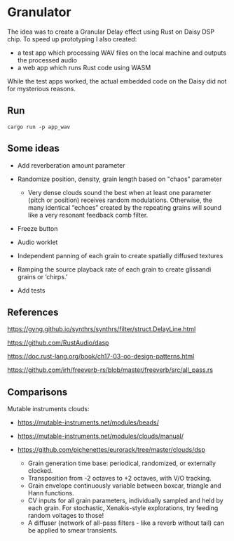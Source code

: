 # Granulator

The idea was to create a Granular Delay effect using Rust on Daisy DSP chip. To speed up prototyping I also created:
- a test app which processing WAV files on the local machine and outputs the processed audio
- a web app which runs Rust code using WASM

While the test apps worked, the actual embedded code on the Daisy did not for mysterious reasons.

## Run

```
cargo run -p app_wav
```

## Some ideas

- Add reverberation amount parameter
- Randomize position, density, grain length based on "chaos" parameter

  - Very dense clouds sound the best when at least one parameter (pitch or position) receives random modulations. Otherwise, the many identical “echoes” created by the repeating grains will sound like a very resonant feedback comb filter.

- Freeze button
- Audio worklet
- Independent panning of each grain to create spatially diffused textures
- Ramping the source playback rate of each grain to create glissandi grains or ‘chirps.’
- Add tests

## References

https://gyng.github.io/synthrs/synthrs/filter/struct.DelayLine.html

https://github.com/RustAudio/dasp

https://doc.rust-lang.org/book/ch17-03-oo-design-patterns.html

https://github.com/irh/freeverb-rs/blob/master/freeverb/src/all_pass.rs

## Comparisons

Mutable instruments clouds:

- https://mutable-instruments.net/modules/beads/
- https://mutable-instruments.net/modules/clouds/manual/
- https://github.com/pichenettes/eurorack/tree/master/clouds/dsp

  - Grain generation time base: periodical, randomized, or externally clocked.
  - Transposition from -2 octaves to +2 octaves, with V/O tracking.
  - Grain envelope continuously variable between boxcar, triangle and Hann functions.
  - CV inputs for all grain parameters, individually sampled and held by each grain. For stochastic, Xenakis-style explorations, try feeding random voltages to those!
  - A diffuser (network of all-pass filters - like a reverb without tail) can be applied to smear transients.
